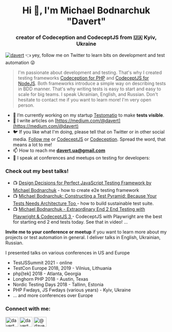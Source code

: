 <h1 align="center">Hi 👋, I'm Michael Bodnarchuk "Davert"</h1>
<h3 align="center">creator of <b>Codeception</b> and <b>CodeceptJS</b> from 🇺🇦 Kyiv, Ukraine</h3>

<p align="left"> <a href="https://twitter.com/davert" target="blank"><img src="https://img.shields.io/twitter/follow/davert?logo=twitter&style=for-the-badge" alt="davert" /></a> 👈 yey, follow me on Twitter to learn bits on development and test automation 😜</p>

> I'm passionate about development and testing. That's why I created testing frameworks [Codeception for PHP](https://codeception.com) and [CodeceptJS for NodeJS](https://codecept.io). Both frameworks introduce a simple way on describing tests in BDD manner. That's why writing tests is easy to start and easy to scale for big teams. I speak Ukrainian, English, and Russian. Don't hesitate to contact me if you want to learn more! I'm very open person.
> 


- 🔭 I’m currently working on my startup [Testomatio](https://testomat.io) to make **tests visible**. 
- 📝 I write articles on [https://medium.com/@davert](https://medium.com/@davert)
- 🐦 If you like what I'm doing, please tell that on Twitter or in other social media. [Follow me](https://twitter/davert) or [CodeceptJS](https://twitter/codeceptjs) or [Codeception](https://twitter.com/codeception). Spread the word, that means a lot to me!
- 📫 How to reach me **davert.ua@gmail.com**
- 🎤 I speak at conferences and meetups on testing for developers:

### Check out my best talks!

* 📺 [Design Decisions for Perfect JavaScript Testing Framework by Michael Bodnarchuk](https://www.youtube.com/watch?v=Z6JjCmV4UJg) - how to create e2e testing framework
* 📺 [Michael Bodnarchuk: Constructing a Test Pyramid: Because Your Tests Needs Architecture Too
](https://www.youtube.com/watch?v=3BUrcmWQUBQ) - how to build sustainable test suite. 
* 📺 [Michael Bodnarchuk - Extraordinary End 2 End Testing with Playwright & CodeceptJS 3
](https://www.youtube.com/watch?v=2ys4wRxOoFw) - CodeceptJS with Playwright are the best for starting end 2 end tests today. See that in video!
... 

 **Invite me to your conference or meetup** if you want to learn more about my projects or test automation in general. I deliver talks in English, Ukrainian, Russian.
 
I presented talks on various conferences in US and Europe 

* TestJSSummit 2021 - online
* TestCon Europe 2018, 2019 - Vilnius, Lithuania
* php[tek] 2018 - Atlanta, Georgia
* Longhorn PHP 2018 - Austin, Texas
* Nordic Testing Days 2018 - Tallinn, Estonia
* PHP Fwdays, JS Fwdays (various years) - Kyiv, Ukraine
* ... and more conferences over Europe


<h3 align="left">Connect with me:</h3>
<p align="left">
<a href="https://twitter.com/davert" target="blank"><img align="center" src="https://raw.githubusercontent.com/rahuldkjain/github-profile-readme-generator/master/src/images/icons/Social/twitter.svg" alt="davert" height="30" width="40" /></a>
<a href="https://linkedin.com/in/davert" target="blank"><img align="center" src="https://raw.githubusercontent.com/rahuldkjain/github-profile-readme-generator/master/src/images/icons/Social/linked-in-alt.svg" alt="davert" height="30" width="40" /></a>
<a href="https://medium.com/@davert" target="blank"><img align="center" src="https://raw.githubusercontent.com/rahuldkjain/github-profile-readme-generator/master/src/images/icons/Social/medium.svg" alt="@davert" height="30" width="40" /></a>
</p>
